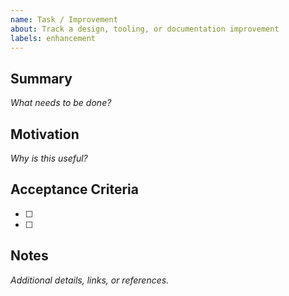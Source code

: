 ```yaml
---
name: Task / Improvement
about: Track a design, tooling, or documentation improvement
labels: enhancement
---
```


## Summary
_What needs to be done?_ 

## Motivation
_Why is this useful?_ 

## Acceptance Criteria
- [ ] 
- [ ] 

## Notes
_Additional details, links, or references._